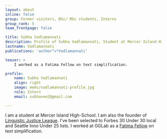 ```yaml
---
layout: about
inline: false
group: Former visitors, BSc/ MSc students, Interns
group_rank: 5
team_frontpage: false

title: Subha Vadlamannati
description: Profile of Subha Vadlamannati, Student at Mercer Island High School.
lastname: Vadlamannati
publications: 'author^=*Vadlamannati'

teaser: >
    I worked as a Fatima Fellow on text simplification.

profile:
    name: Subha Vadlamannati
    align: right
    image: mems/vadlamannati-profile.jpg
    role: Intern
    email: subhavee2@gmail.com

---
```


I am a student at Mercer Island High-School. I am also the founder of [Linguistic Justice League](https://linguisticsjusticeleague.org/). I've been selected to Forbes 30 Under 30 local and Seattle Inno Under 25 lists. I worked at GGLab as a [Fatima Fellow](https://www.fatimafellowship.com/) on text simplification.  





